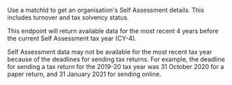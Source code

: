 <p>Use a matchId to get an organisation's Self Assessment details. This includes turnover and tax solvency status.</p>

<p>This endpoint will return available data for the most recent 4 years before the current Self Assessment tax year (CY-4).</p>

<p>Self Assessment data may not be available for the most recent tax year because of the deadlines for sending tax returns. For example, the deadline for sending a tax return for the 2019-20 tax year was 31 October 2020 for a paper return, and 31 January 2021 for sending online.</p>
